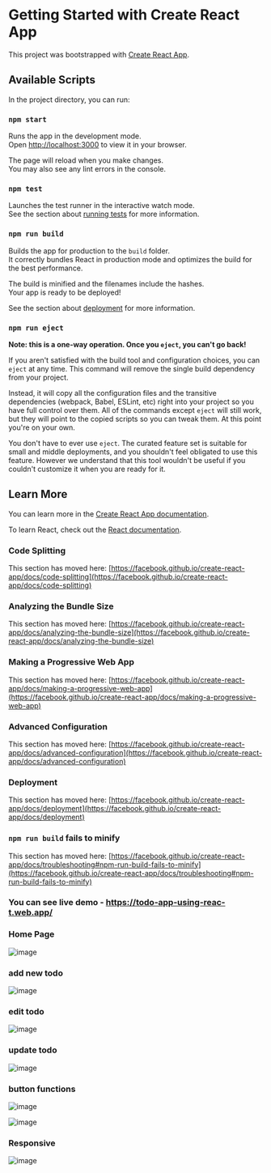 # Getting Started with Create React App

This project was bootstrapped with [Create React App](https://github.com/facebook/create-react-app).

## Available Scripts

In the project directory, you can run:

### `npm start`

Runs the app in the development mode.\
Open [http://localhost:3000](http://localhost:3000) to view it in your browser.

The page will reload when you make changes.\
You may also see any lint errors in the console.

### `npm test`

Launches the test runner in the interactive watch mode.\
See the section about [running tests](https://facebook.github.io/create-react-app/docs/running-tests) for more information.

### `npm run build`

Builds the app for production to the `build` folder.\
It correctly bundles React in production mode and optimizes the build for the best performance.

The build is minified and the filenames include the hashes.\
Your app is ready to be deployed!

See the section about [deployment](https://facebook.github.io/create-react-app/docs/deployment) for more information.

### `npm run eject`

**Note: this is a one-way operation. Once you `eject`, you can't go back!**

If you aren't satisfied with the build tool and configuration choices, you can `eject` at any time. This command will remove the single build dependency from your project.

Instead, it will copy all the configuration files and the transitive dependencies (webpack, Babel, ESLint, etc) right into your project so you have full control over them. All of the commands except `eject` will still work, but they will point to the copied scripts so you can tweak them. At this point you're on your own.

You don't have to ever use `eject`. The curated feature set is suitable for small and middle deployments, and you shouldn't feel obligated to use this feature. However we understand that this tool wouldn't be useful if you couldn't customize it when you are ready for it.

## Learn More

You can learn more in the [Create React App documentation](https://facebook.github.io/create-react-app/docs/getting-started).

To learn React, check out the [React documentation](https://reactjs.org/).

### Code Splitting

This section has moved here: [https://facebook.github.io/create-react-app/docs/code-splitting](https://facebook.github.io/create-react-app/docs/code-splitting)

### Analyzing the Bundle Size

This section has moved here: [https://facebook.github.io/create-react-app/docs/analyzing-the-bundle-size](https://facebook.github.io/create-react-app/docs/analyzing-the-bundle-size)

### Making a Progressive Web App

This section has moved here: [https://facebook.github.io/create-react-app/docs/making-a-progressive-web-app](https://facebook.github.io/create-react-app/docs/making-a-progressive-web-app)

### Advanced Configuration

This section has moved here: [https://facebook.github.io/create-react-app/docs/advanced-configuration](https://facebook.github.io/create-react-app/docs/advanced-configuration)

### Deployment

This section has moved here: [https://facebook.github.io/create-react-app/docs/deployment](https://facebook.github.io/create-react-app/docs/deployment)

### `npm run build` fails to minify

This section has moved here: [https://facebook.github.io/create-react-app/docs/troubleshooting#npm-run-build-fails-to-minify](https://facebook.github.io/create-react-app/docs/troubleshooting#npm-run-build-fails-to-minify)


### You can see live demo  - https://todo-app-using-reac-t.web.app/

### Home Page

![image](https://github.com/Fida143/todo-app/assets/101417366/059d6b45-f3d6-43cc-a9b3-fb782332f443)

### add new todo
![image](https://github.com/Fida143/todo-app/assets/101417366/def05508-78b0-40a9-8240-c8963f5ce48c)

### edit todo

![image](https://github.com/Fida143/todo-app/assets/101417366/cd3ab727-b73a-4a82-a391-78b59cd60c31)

### update todo

![image](https://github.com/Fida143/todo-app/assets/101417366/da10fb6e-0a0d-43f1-91e1-8ac582346725)

### button functions

![image](https://github.com/Fida143/todo-app/assets/101417366/319ef3eb-9a00-4a96-9a84-3bf8b612c65c)


![image](https://github.com/Fida143/todo-app/assets/101417366/c8878f05-463f-4a5b-940f-e11e89835b9e)

### Responsive

![image](https://github.com/Fida143/todo-app/assets/101417366/8d4a857a-6ec3-47e8-9f50-b81a5e1ee61c)









